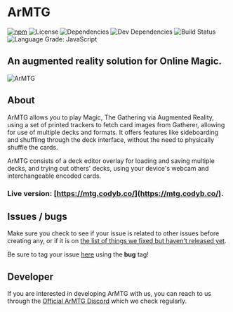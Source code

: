 ArMTG
========

[![npm](https://img.shields.io/npm/v/ar.js.svg)](https://www.npmjs.com/package/ar.js)
![License][license-badge]
![Dependencies][dependencies-badge]
![Dev Dependencies][devDependencies-badge]
![Build Status](https://goo.gl/mYwr7u)
![Language Grade: JavaScript](https://goo.gl/SMkehA)

## An augmented reality solution for Online Magic.

![ArMTG](https://i.postimg.cc/xChKswmV/ArMTG.png)

## About

ArMTG allows you to play Magic, The Gathering via Augmented Reality, using a set of printed trackers to fetch card images from Gatherer, allowing for use of multiple decks and formats. It offers features like sideboarding and shuffling through the deck interface, without the need to physically shuffle the cards.

ArMTG consists of a deck editor overlay for loading and saving multiple decks, and trying out others' decks, using your device's webcam and interchangeable encoded cards.


### Live version: [https://mtg.codyb.co/](https://mtg.codyb.co/).

## Issues / bugs

Make sure you check to see if your issue is related to other issues before creating any, or if it is on [the list of things we fixed but haven't released yet](https://github.com/CodyJasonBennett/ArMTG/wiki/Features-and-fixes-not-released-yet).

Be sure to tag your issue [here](https://github.com/CodyJasonBennett/ArMTG/issues) using the **bug** tag!

## Developer

If you  are interested in developing ArMTG with us, you can reach to us through the [Official ArMTG Discord](https://discord.gg/) which we check regularly.

[license-badge]: https://goo.gl/wcBRCg
[dependencies-badge]: https://goo.gl/gbCEnm
[devDependencies-badge]: https://goo.gl/UbqCPd
